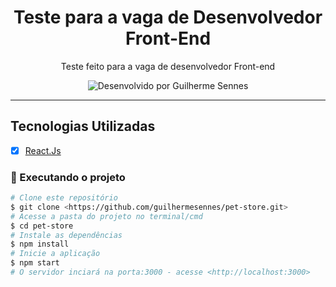 <h1 align="center">
Teste para a vaga de Desenvolvedor Front-End
</h1>

<p align="center"> Teste feito para a vaga de desenvolvedor Front-end </p>

<p align="center">
  <img alt="Desenvolvido por Guilherme Sennes" src="https://img.shields.io/badge/Desenvolvido%20por-Guilherme Sennes-%23E6C972?style=for-the-badge"><br/>
</p>

<hr>

## Tecnologias Utilizadas

- [x] [React.Js](https://pt-br.reactjs.org/)

### 🎲 Executando o projeto

```bash
# Clone este repositório
$ git clone <https://github.com/guilhermesennes/pet-store.git>
# Acesse a pasta do projeto no terminal/cmd
$ cd pet-store
# Instale as dependências
$ npm install
# Inicie a aplicação
$ npm start
# O servidor inciará na porta:3000 - acesse <http://localhost:3000>
```
